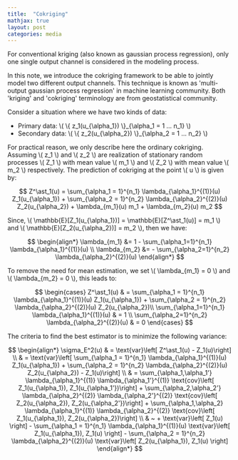 ```yaml
---
title:  "Cokriging"
mathjax: true
layout: post
categories: media
---
```


For conventional kriging (also known as gaussian process regression), only one single output channel is considered in the modeling process.

In this note, we introduce the cokriging framework to be able to jointly model two different output channels. This technique is known as 'multi-output gaussian process regression' in machine learning community. Both 'kriging' and 'cokriging' terminology are from geostatistical community.

Consider a situation where we have two kinds of data:
- Primary data: \\( \\{ z_1(u_{\alpha_1}) \\}\_{\alpha_1 = 1 ... n_1} \\)
- Secondary data: \\( \\{ z_2(u_{\alpha_2}) \\}\_{\alpha_2 = 1 ... n_2} \\)

For practical reason, we only describe here the ordinary cokriging. Assuming \\( z_1 \\) and \\( z_2 \\) are realization of stationary random processes \\( Z_1 \\) with mean value \\( m_1 \\) and \\( Z_2 \\) with mean value \\( m_2 \\) respectively. The prediction of cokriging at the point \\( u \\) is given by:

$$
Z^\ast_1(u) = \sum_{\alpha_1 = 1}^{n_1} \lambda_{\alpha_1}^{(1)}(u) Z_1(u_{\alpha_1}) + \sum_{\alpha_2 = 1}^{n_2} \lambda_{\alpha_2}^{(2)}(u) Z_2(u_{\alpha_2}) + \lambda_{m_1}(u) m_1 + \lambda_{m_2}(u) m_2
$$

Since, \\( \mathbb{E}[Z_1(u_{\alpha_1})] = \mathbb{E}[Z^\ast_1(u)] = m_1 \\) and \\( \mathbb{E}[Z_2(u_{\alpha_2})] = m_2 \\), then we have:

$$
\begin{align*}
\lambda_{m_1} &= 1 - \sum_{\alpha_1=1}^{n_1} \lambda_{\alpha_1}^{(1)}(u) \\
\lambda_{m_2} &= - \sum_{\alpha_2=1}^{n_2} \lambda_{\alpha_2}^{(2)}(u)
\end{align*}
$$

To remove the need for mean estimation, we set \\( \lambda_{m_1} = 0 \\) and \\( \lambda_{m_2} = 0 \\), this leads to:

$$
  \begin{cases}
    Z^\ast_1(u) & = \sum_{\alpha_1 = 1}^{n_1} \lambda_{\alpha_1}^{(1)}(u) Z_1(u_{\alpha_1}) + \sum_{\alpha_2 = 1}^{n_2} \lambda_{\alpha_2}^{(2)}(u) Z_2(u_{\alpha_2})\\
    \sum_{\alpha_1=1}^{n_1} \lambda_{\alpha_1}^{(1)}(u) & = 1 \\
    \sum_{\alpha_2=1}^{n_2} \lambda_{\alpha_2}^{(2)}(u) & = 0
  \end{cases}
$$

The criteria to find the best estimator is to minimize the following variance:

$$
\begin{align*}
\sigma_E^2(u) & = \text{var}\left[ Z^\ast_1(u) - Z_1(u)\right] \\
              & = \text{var}\left[ \sum_{\alpha_1 = 1}^{n_1} \lambda_{\alpha_1}^{(1)}(u) Z_1(u_{\alpha_1}) + \sum_{\alpha_2 = 1}^{n_2} \lambda_{\alpha_2}^{(2)}(u) Z_2(u_{\alpha_2}) - Z_1(u)\right] \\
              & = \sum_{\alpha_1,\alpha_1'} \lambda_{\alpha_1}^{(1)} \lambda_{\alpha_1'}^{(1)} \text{cov}\left[ Z_1(u_{\alpha_1}), Z_1(u_{\alpha_1'})\right] + \sum_{\alpha_2,\alpha_2'} \lambda_{\alpha_2}^{(2)} \lambda_{\alpha_2'}^{(2)} \text{cov}\left[ Z_2(u_{\alpha_2}), Z_2(u_{\alpha_2'})\right] + \sum_{\alpha_1,\alpha_2} \lambda_{\alpha_1}^{(1)} \lambda_{\alpha_2}^{(2)} \text{cov}\left[ Z_1(u_{\alpha_1}), Z_2(u_{\alpha_2})\right] \\
              & ~ + \text{var}\left[ Z_1(u) \right] - \sum_{\alpha_1 = 1}^{n_1} \lambda_{\alpha_1}^{(1)}(u) \text{var}\left[ Z_1(u_{\alpha_1}), Z_1(u) \right] - \sum_{\alpha_2 = 1}^{n_2} \lambda_{\alpha_2}^{(2)}(u) \text{var}\left[ Z_2(u_{\alpha_1}), Z_1(u) \right]
\end{align*}
$$
